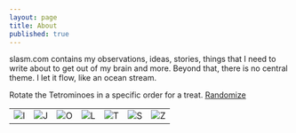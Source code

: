 ```yaml
---
layout: page
title: About
published: true
---
```


slasm.com contains my observations, ideas, stories, things that I need to write about to get out of my brain and more. Beyond that, there is no central theme. I let it flow, like an ocean stream.

Rotate the Tetrominoes in a specific order for a treat. <a accesskey="r" href="javascript:rndBlocks('rndBlocks');"><u>R</u>andomize</a>

<table>
<tr id="rndBlocks">
<td><img accesskey="i" onclick="rotate('iblock');" id="iblock" title="I" src="http://slasm.com/images/tetrominoes/iblock.png"></td>
<td><img accesskey="j" onclick="rotate('jblock');" id="jblock" title="J" src="http://slasm.com/images/tetrominoes/jblock.png"></td>
<td><img accesskey="o" onclick="rotate('oblock');" id="oblock" title="O" src="http://slasm.com/images/tetrominoes/oblock.png"></td>
<td><img accesskey="l" onclick="rotate('lblock');" id="lblock" title="L" src="http://slasm.com/images/tetrominoes/lblock.png"></td>
<td><img accesskey="t" onclick="rotate('tblock');" id="tblock" title="T" src="http://slasm.com/images/tetrominoes/tblock.png"></td>
<td><img accesskey="s" onclick="rotate('sblock');" id="sblock" title="S" src="http://slasm.com/images/tetrominoes/sblock.png"></td>
<td><img accesskey="z" onclick="rotate('zblock');" id="zblock" title="Z" src="http://slasm.com/images/tetrominoes/zblock.png"></td>
</tr>
</table>
